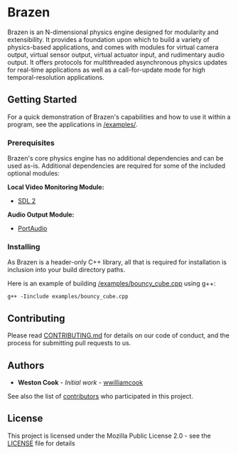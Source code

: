 # Brazen

Brazen is an N-dimensional physics engine designed for modularity and extensibility. It provides a foundation upon which to build a variety of physics-based applications, and comes with modules for virtual camera output, virtual sensor output, virtual actuator input, and rudimentary audio output. It offers protocols for multithreaded asynchronous physics updates for real-time applications as well as a call-for-update mode for high temporal-resolution applications.

## Getting Started

For a quick demonstration of Brazen's capabilities and how to use it within a program, see the applications in [/examples/](/examples/).

### Prerequisites

Brazen's core physics engine has no additional dependencies and can be used as-is. Additional dependencies are required for some of the included optional modules:

**Local Video Monitoring Module:**
* [SDL 2](https://www.libsdl.org)

**Audio Output Module:**
* [PortAudio](https://www.portaudio.com)

### Installing

As Brazen is a header-only C++ library, all that is required for installation is inclusion into your build directory paths.

Here is an example of building [/examples/bouncy_cube.cpp](/examples/bouncy_cube.cpp) using g++:

```
g++ -Iinclude examples/bouncy_cube.cpp
```

## Contributing

Please read [CONTRIBUTING.md](CONTRIBUTING.md) for details on our code of conduct, and the process for submitting pull requests to us.

## Authors

* **Weston Cook** - *Initial work* - [wwilliamcook](https://github.com/wwilliamcook)

See also the list of [contributors](https://github.com/wwilliamcook/Brazen/contributors) who participated in this project.

## License

This project is licensed under the Mozilla Public License 2.0 - see the [LICENSE](LICENSE) file for details
